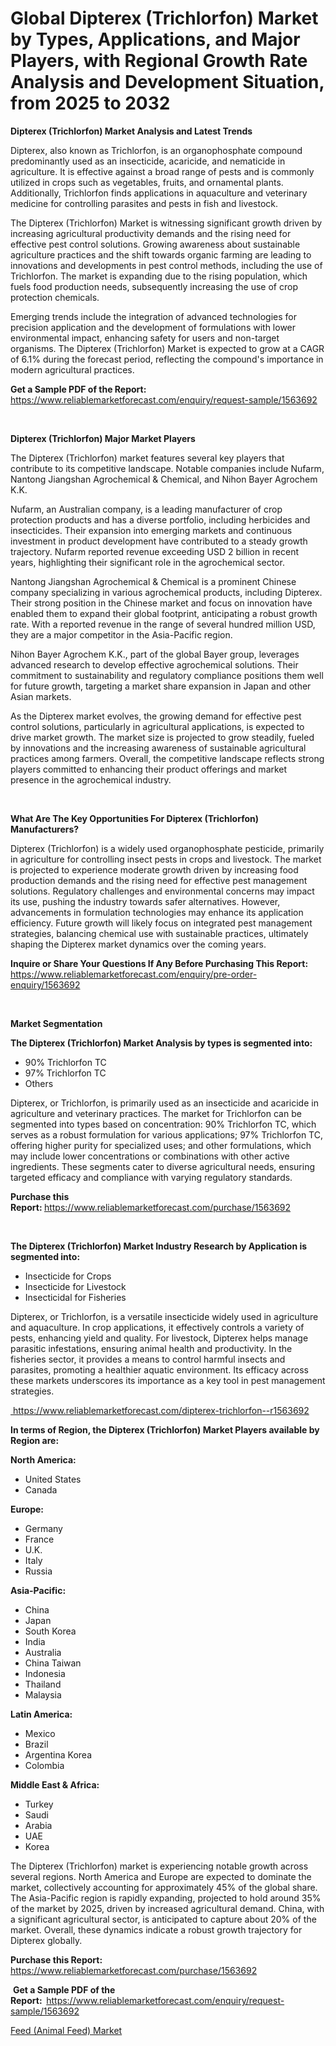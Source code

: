 <p><h1>Global Dipterex (Trichlorfon) Market by Types, Applications, and Major Players, with Regional Growth Rate Analysis and Development Situation, from 2025 to 2032</h1></p><p><strong>Dipterex (Trichlorfon) Market Analysis and Latest Trends</strong></p>
<p><p>Dipterex, also known as Trichlorfon, is an organophosphate compound predominantly used as an insecticide, acaricide, and nematicide in agriculture. It is effective against a broad range of pests and is commonly utilized in crops such as vegetables, fruits, and ornamental plants. Additionally, Trichlorfon finds applications in aquaculture and veterinary medicine for controlling parasites and pests in fish and livestock.</p><p>The Dipterex (Trichlorfon) Market is witnessing significant growth driven by increasing agricultural productivity demands and the rising need for effective pest control solutions. Growing awareness about sustainable agriculture practices and the shift towards organic farming are leading to innovations and developments in pest control methods, including the use of Trichlorfon. The market is expanding due to the rising population, which fuels food production needs, subsequently increasing the use of crop protection chemicals.</p><p>Emerging trends include the integration of advanced technologies for precision application and the development of formulations with lower environmental impact, enhancing safety for users and non-target organisms. The Dipterex (Trichlorfon) Market is expected to grow at a CAGR of 6.1% during the forecast period, reflecting the compound's importance in modern agricultural practices.</p></p>
<p><strong>Get a Sample PDF of the Report:&nbsp;</strong> <a href="https://www.reliablemarketforecast.com/enquiry/request-sample/1563692?utm_campaign=3491&utm_medium=2&utm_source=Github&utm_content=ia&utm_term=30032025&utm_id=dipterex-trichlorfon">https://www.reliablemarketforecast.com/enquiry/request-sample/1563692</a></p>
<p>&nbsp;</p>
<p><strong>Dipterex (Trichlorfon) Major Market Players</strong></p>
<p><p>The Dipterex (Trichlorfon) market features several key players that contribute to its competitive landscape. Notable companies include Nufarm, Nantong Jiangshan Agrochemical & Chemical, and Nihon Bayer Agrochem K.K.</p><p>Nufarm, an Australian company, is a leading manufacturer of crop protection products and has a diverse portfolio, including herbicides and insecticides. Their expansion into emerging markets and continuous investment in product development have contributed to a steady growth trajectory. Nufarm reported revenue exceeding USD 2 billion in recent years, highlighting their significant role in the agrochemical sector.</p><p>Nantong Jiangshan Agrochemical & Chemical is a prominent Chinese company specializing in various agrochemical products, including Dipterex. Their strong position in the Chinese market and focus on innovation have enabled them to expand their global footprint, anticipating a robust growth rate. With a reported revenue in the range of several hundred million USD, they are a major competitor in the Asia-Pacific region.</p><p>Nihon Bayer Agrochem K.K., part of the global Bayer group, leverages advanced research to develop effective agrochemical solutions. Their commitment to sustainability and regulatory compliance positions them well for future growth, targeting a market share expansion in Japan and other Asian markets.</p><p>As the Dipterex market evolves, the growing demand for effective pest control solutions, particularly in agricultural applications, is expected to drive market growth. The market size is projected to grow steadily, fueled by innovations and the increasing awareness of sustainable agricultural practices among farmers. Overall, the competitive landscape reflects strong players committed to enhancing their product offerings and market presence in the agrochemical industry.</p></p>
<p>&nbsp;</p>
<p><strong>What Are The Key Opportunities For Dipterex (Trichlorfon) Manufacturers?</strong></p>
<p><p>Dipterex (Trichlorfon) is a widely used organophosphate pesticide, primarily in agriculture for controlling insect pests in crops and livestock. The market is projected to experience moderate growth driven by increasing food production demands and the rising need for effective pest management solutions. Regulatory challenges and environmental concerns may impact its use, pushing the industry towards safer alternatives. However, advancements in formulation technologies may enhance its application efficiency. Future growth will likely focus on integrated pest management strategies, balancing chemical use with sustainable practices, ultimately shaping the Dipterex market dynamics over the coming years.</p></p>
<p><strong>Inquire or Share Your Questions If Any Before Purchasing This Report:</strong> <a href="https://www.reliablemarketforecast.com/enquiry/pre-order-enquiry/1563692?utm_campaign=3491&utm_medium=2&utm_source=Github&utm_content=ia&utm_term=30032025&utm_id=dipterex-trichlorfon">https://www.reliablemarketforecast.com/enquiry/pre-order-enquiry/1563692</a></p>
<p>&nbsp;</p>
<p><strong>Market Segmentation</strong></p>
<p><strong>The Dipterex (Trichlorfon) Market Analysis by types is segmented into:</strong></p>
<p><ul><li>90% Trichlorfon TC</li><li>97% Trichlorfon TC</li><li>Others</li></ul></p>
<p><p>Dipterex, or Trichlorfon, is primarily used as an insecticide and acaricide in agriculture and veterinary practices. The market for Trichlorfon can be segmented into types based on concentration: 90% Trichlorfon TC, which serves as a robust formulation for various applications; 97% Trichlorfon TC, offering higher purity for specialized uses; and other formulations, which may include lower concentrations or combinations with other active ingredients. These segments cater to diverse agricultural needs, ensuring targeted efficacy and compliance with varying regulatory standards.</p></p>
<p><strong>Purchase this Report:&nbsp;</strong><a href="https://www.reliablemarketforecast.com/purchase/1563692?utm_campaign=3491&utm_medium=2&utm_source=Github&utm_content=ia&utm_term=30032025&utm_id=dipterex-trichlorfon">https://www.reliablemarketforecast.com/purchase/1563692</a></p>
<p>&nbsp;</p>
<p><strong>The Dipterex (Trichlorfon) Market Industry Research by Application is segmented into:</strong></p>
<p><ul><li>Insecticide for Crops</li><li>Insecticide for Livestock</li><li>Insecticidal for Fisheries</li></ul></p>
<p><p>Dipterex, or Trichlorfon, is a versatile insecticide widely used in agriculture and aquaculture. In crop applications, it effectively controls a variety of pests, enhancing yield and quality. For livestock, Dipterex helps manage parasitic infestations, ensuring animal health and productivity. In the fisheries sector, it provides a means to control harmful insects and parasites, promoting a healthier aquatic environment. Its efficacy across these markets underscores its importance as a key tool in pest management strategies.</p></p>
<p><a href="https://www.reliablemarketforecast.com/dipterex-trichlorfon--r1563692?utm_campaign=3491&utm_medium=2&utm_source=Github&utm_content=ia&utm_term=30032025&utm_id=dipterex-trichlorfon">&nbsp;https://www.reliablemarketforecast.com/dipterex-trichlorfon--r1563692</a></p>
<p><strong>In terms of Region, the Dipterex (Trichlorfon) Market Players available by Region are:</strong></p>
<p>
    <p> <strong> North America: </strong>
        <ul>
            <li>United States</li>
            <li>Canada</li>
        </ul>
        </p> 
    <p> <strong> Europe: </strong>
        <ul>
            <li>Germany</li>
            <li>France</li>
            <li>U.K.</li>
            <li>Italy</li>
            <li>Russia</li>
        </ul>
        </p> 
    <p> <strong> Asia-Pacific: </strong>
        <ul>
            <li>China</li>
            <li>Japan</li>
            <li>South Korea</li>
            <li>India</li>
            <li>Australia</li>
            <li>China Taiwan</li>
            <li>Indonesia</li>
            <li>Thailand</li>
            <li>Malaysia</li>
        </ul>
        </p> 
    <p> <strong> Latin America: </strong>
        <ul>
            <li>Mexico</li>
            <li>Brazil</li>
            <li>Argentina Korea</li>
            <li>Colombia</li>
        </ul>
        </p> 
    <p> <strong> Middle East & Africa: </strong>
        <ul>
            <li>Turkey</li>
            <li>Saudi</li>
            <li>Arabia</li>
            <li>UAE</li>
            <li>Korea</li>
        </ul>
    </p>
    </p>
<p><p>The Dipterex (Trichlorfon) market is experiencing notable growth across several regions. North America and Europe are expected to dominate the market, collectively accounting for approximately 45% of the global share. The Asia-Pacific region is rapidly expanding, projected to hold around 35% of the market by 2025, driven by increased agricultural demand. China, with a significant agricultural sector, is anticipated to capture about 20% of the market. Overall, these dynamics indicate a robust growth trajectory for Dipterex globally.</p></p>
<p><strong>Purchase this Report: </strong><a href="https://www.reliablemarketforecast.com/purchase/1563692?utm_campaign=3491&utm_medium=2&utm_source=Github&utm_content=ia&utm_term=30032025&utm_id=dipterex-trichlorfon">https://www.reliablemarketforecast.com/purchase/1563692</a></p>
<p>&nbsp;<strong>Get a Sample PDF of the Report:&nbsp;&nbsp;</strong><a href="https://www.reliablemarketforecast.com/enquiry/request-sample/1563692?utm_campaign=3491&utm_medium=2&utm_source=Github&utm_content=ia&utm_term=30032025&utm_id=dipterex-trichlorfon">https://www.reliablemarketforecast.com/enquiry/request-sample/1563692</a></p>
<p><strong></strong></p>
<p><p><a href="https://github.com/marteionun0/Market-Research-Report-List-1/blob/main/feed-animal-feed-market.md?utm_campaign=3491&utm_medium=2&utm_source=Github&utm_content=ia&utm_term=30032025&utm_id=dipterex-trichlorfon">Feed (Animal Feed) Market</a></p></p>